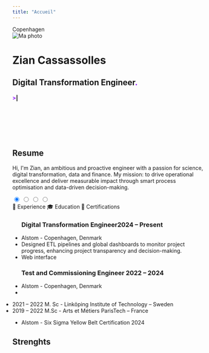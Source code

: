 ```yaml
---
title: "Accueil"
---
```


<div class="content-wrapper">

<div class="intro-cv">
  <div class="location">
    <i class="fa-solid fa-location-dot"></i> Copenhagen
  </div>
</div>
<!-- Bloc centré avec photo -->
<div class="profile-container">
  <img src="/Personal_Portfolio/images/Corporate_detouree_carree.png"
       alt="Ma photo" class="profile-photo"/>
  <div class="profile-text">
    <h1 style="transition: transform 0.3s ease;"
        onmouseover="this.style.transform='scale(1.1)'"
        onmouseout="this.style.transform='scale(1)'">Zian Cassassolles</h1>
    <h2 style="transition: transform 0.3s ease"
        onmouseover="this.style.transform='scale(1.1)'"
        onmouseout="this.style.transform='scale(1)'">Digital Transformation Engineer<span style="color:#9013fe">.</span></h2>
    <h4 style="max-width: 600px;min-height: 7rem;"><span style="color:#9013fe">></span><span id="typed-text" style="white-space: pre-wrap;"></span><span id="cursor">|</span>
    </h4>
  </div>
</div>

<!-- Début CV -->
<h2 style="text-align:left;">Resume</h2>
<!-- Début Intro -->
<div class="intro-cv">
<p>
  Hi, I'm Zian, an ambitious and proactive engineer with a passion for science, digital transformation, data and finance.
  My mission: to drive operational excellence and deliver measurable impact through smart process optimisation and data-driven decision-making.
</p>
<!-- <p class="separateur"></p> -->
</div>
<section id="about" style="margin-top: 0rem;">
  <!-- Première tab -->
  <div class="tabs">
    <input type="radio" name="tabs" id="tab1" checked>
    <input type="radio" name="tabs" id="tab2">
    <input type="radio" name="tabs" id="tab3">
    <input type="radio" name="tabs" id="tab4">

  <div class="tabs-nav">
      <div class="tabs-nav">
        <label for="tab1" class="tab-label">💼 Experience</label>
        <label for="tab2" class="tab-label">🎓 Education</label>
        <label for="tab3" class="tab-label">📜 Certifications</label>
</div>
    </div>

  <div class="content">
      <div id="content1" class="tab-content">
        <ul>
          <h3 class="tab-title-entry">Digital Transformation Engineer<span class="date">2024 – Present</span>
          </h3>
          <li class="location">Alstom - Copenhagen, Denmark</li>
            <li class="item">Designed ETL pipelines and global dashboards to monitor project progress, enhancing project transparency and decision-making.</li>
            <li class="item last-item">Web interface</li>
        </ul>
        <ul>
          <h3 class="tab-title-entry with-separator">Test and Commissioning Engineer</span> <span class="date">2022 – 2024</h3>
          <li class="location">Alstom - Copenhagen, Denmark</li>
            <li></li>
        </ul>
      </div>
      <div id="content2" class="tab-content">
        <ul style="padding: 0;">
          <li><span class="date">2021 – 2022</span><span> M. Sc - Linköping Institute of Technology – Sweden</span></li>
          <li><span class="date">2019 – 2022</span><span> M.Sc - Arts et Métiers ParisTech – France</span></li>
        </ul>
      </div>
      <div id="content3" class="tab-content">
        <ul>
          <li>Alstom - Six Sigma Yellow Belt Certification <span class="date">2024</span></li>
        </ul>
      </div>
      <div id="content4" class="tab-content">
      </div>
    </div>
  </div>
</section>

<!-- Deuxième tab -->
<section id="second-tabs" style="margin-top: 1rem;">
  <h2 style="text-align:left;">Strenghts</h2>

  <!-- <div class="tabs">
    <input type="radio" name="tabs2" id="tab2-1" checked>
    <input type="radio" name="tabs2" id="tab2-2">
    <input type="radio" name="tabs2" id="tab2-3">
    <div class="tabs-nav">
      <label for="tab2-1" class="tab-label">🚀 Projects</label>
      <label for="tab2-2" class="tab-label">🌍 Passions</label>
      <label for="tab2-3" class="tab-label">📸 Media</label>
    </div>
    <div class="content">
      <div id="content2-1" class="tab-content">
        <div class="skills-columns">
          <ul>
            <h3 style="text-align:center;margin-bottom: 1rem">🔧  Competencies</h3>
            <li>Data Analysis</li>
            <li>Project Management</li>
          </ul>
          <ul>
            <h3 style="text-align:center;margin-bottom: 1rem">⚙️ Tools</h3>
            <li>Ms Office, PowerBI, PowerApps</li>
            <li>Python - Django, Pandas</li>
            <li>HTML / CSS / JavaScript</li>
          </ul>
        </div>
      </div>
      <div id="content2-2" class="tab-content">
        <p>→ Sports, voyage, drone, musique…</p>
      </div>
      <div id="content2-3" class="tab-content">
        <p>→ Gallerie photos ou vidéos ?</p>
      </div>
    </div>
  </div> -->
</section>

<!-- Script typing machine -->
<script>
  const phrases = [
    " From raw data to real decisions — turning numbers into narratives that move business forward.",
    " Digital transformation starts with data — because insight drives impact.",
    " You can’t optimize what you don’t understand — and data is the language of understanding."
  ];

  const textEl = document.getElementById("typed-text");
  const cursorEl = document.getElementById("cursor");
  let phraseIndex = 0;
  let charIndex = 0;
  let isDeleting = false;

  function type() {
    const currentPhrase = phrases[phraseIndex];
    const displayedText = currentPhrase.substring(0, charIndex);
    textEl.textContent = displayedText;

    if (!isDeleting && charIndex < currentPhrase.length) {
      charIndex++;
      setTimeout(type, 20);
    } else if (!isDeleting && charIndex === currentPhrase.length) {
      // Wait before deleting
      setTimeout(() => {
        isDeleting = true;
        type();
      }, 4000);
    } else if (isDeleting && charIndex > 0) {
      charIndex--;
      setTimeout(type, 10);
    } else if (isDeleting && charIndex === 0) {
      // Move to next phrase
      isDeleting = false;
      phraseIndex = (phraseIndex + 1) % phrases.length;
      setTimeout(type, 500);
    }
  }

  document.addEventListener("DOMContentLoaded", () => {
    type();
  });
</script>

</div>